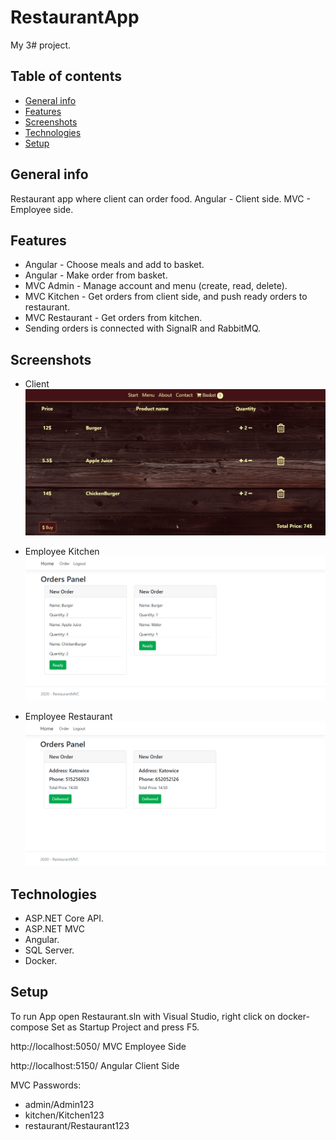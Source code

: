 # RestaurantApp

My 3# project.

## Table of contents

- [General info](#general-info)
- [Features](#features)
- [Screenshots](#screenshots)
- [Technologies](#technologies)
- [Setup](#setup)

## General info

Restaurant app where client can order food.
Angular - Client side.
MVC - Employee side.

## Features

- Angular - Choose meals and add to basket.
- Angular - Make order from basket.
- MVC Admin - Manage account and menu (create, read, delete).
- MVC Kitchen - Get orders from client side, and push ready orders to restaurant.
- MVC Restaurant - Get orders from kitchen.
- Sending orders is connected with SignalR and RabbitMQ.

## Screenshots

- Client
  ![Example client side](./img/exampleClientSide.png)

- Employee Kitchen
  ![Example client employee](./img/exampleKitchen.png)

- Employee Restaurant
  ![Example client employee](./img/exampleRestaurant.png)

## Technologies

- ASP.NET Core API.
- ASP.NET MVC
- Angular.
- SQL Server.
- Docker.

## Setup

To run App open Restaurant.sln with Visual Studio, right click on docker-compose Set as Startup Project and press F5.

http://localhost:5050/ MVC Employee Side

http://localhost:5150/ Angular Client Side

MVC Passwords:

- admin/Admin123
- kitchen/Kitchen123
- restaurant/Restaurant123

